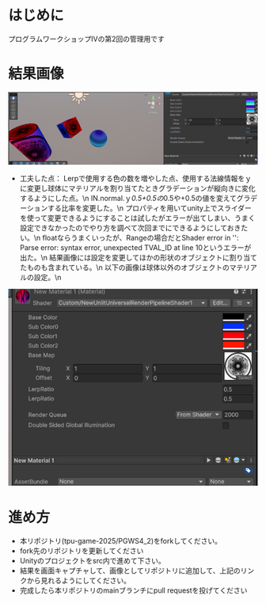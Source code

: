 # はじめに
プログラムワークショップⅣの第2回の管理用です

# 結果画像

![第2回の結果](20250924_PGWS4_02_2327008.png)
- 工夫した点：
Lerpで使用する色の数を増やした点、使用する法線情報をｙに変更し球体にマテリアルを割り当てたときグラデーションが縦向きに変化するようにした点。\n
IN.normal.ｙ*0.5+0.5の*0.5や+0.5の値を変えてグラデーションする比率を変更した。\n
プロパティを用いてunity上でスライダーを使って変更できるようにすることは試したがエラーが出てしまい、うまく設定できなかったのでやり方を調べて次回までにできるようにしておきたい。\n
floatならうまくいったが、Rangeの場合だとShader error in '': Parse error: syntax error, unexpected TVAL_ID at line 10というエラーが出た。\n
結果画像には設定を変更してほかの形状のオブジェクトに割り当てたものも含まれている。\n
以下の画像は球体以外のオブジェクトのマテリアルの設定。\n

![球体以外のマテリアルの設定](20250924_PGWS4_02_2327008_other_object_setting.png)
# 進め方

- 本リポジトリ(tpu-game-2025/PGWS4_2)をforkしてください。
- fork先のリポジトリを更新してください
- Unityのプロジェクトをsrc内で進めて下さい。
- 結果を画面キャプチャして、画像としてリポジトリに追加して、上記のリンクから見れるようにしてください。
- 完成したら本リポジトリのmainブランチにpull requestを投げてください

